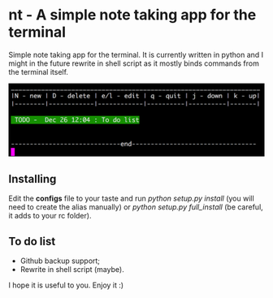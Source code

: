 # nt - A simple note taking app for the terminal

Simple note taking app for the terminal. It is currently written in python and
I might in the future rewrite in shell script as it mostly binds commands from the
terminal itself.

![nt screen.](nt.png)


## Installing

Edit the **configs** file to your taste and run  *python setup.py install* 
(you will need to create the alias manually) or 
*python setup.py full_install* (be careful, it adds to your rc folder).


## To do list
 
  + Github  backup support;
  + Rewrite in shell script (maybe).

I hope it is useful to you. Enjoy it :)
